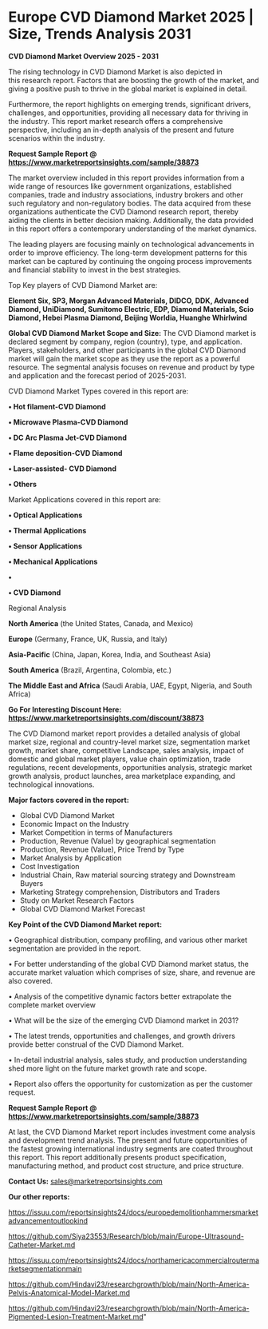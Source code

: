 # Europe CVD Diamond Market 2025 | Size, Trends Analysis 2031

<Strong> CVD Diamond Market Overview 2025 - 2031</strong>

The rising technology in CVD Diamond Market is also depicted in this research report. Factors that are boosting the growth of the market, and giving a positive push to thrive in the global market is explained in detail.

Furthermore, the report highlights on emerging trends, significant drivers, challenges, and opportunities, providing all necessary data for thriving in the industry. This report market research offers a comprehensive perspective, including an in-depth analysis of the present and future scenarios within the industry.

<strong>Request Sample Report @ <a href=https://www.marketreportsinsights.com/sample/38873>https://www.marketreportsinsights.com/sample/38873</a></strong>

The market overview included in this report provides information from a wide range of resources like government organizations, established companies, trade and industry associations, industry brokers and other such regulatory and non-regulatory bodies. The data acquired from these organizations authenticate the CVD Diamond research report, thereby aiding the clients in better decision making. Additionally, the data provided in this report offers a contemporary understanding of the market dynamics.

The leading players are focusing mainly on technological advancements in order to improve efficiency. The long-term development patterns for this market can be captured by continuing the ongoing process improvements and financial stability to invest in the best strategies.

Top Key players of CVD Diamond Market are:

<strong>Element Six, SP3, Morgan Advanced Materials, DIDCO, DDK, Advanced Diamond, UniDiamond, Sumitomo Electric, EDP, Diamond Materials, Scio Diamond, Hebei Plasma Diamond, Beijing Worldia, Huanghe Whirlwind</strong>

<strong><b>Global CVD Diamond Market Scope and Size:</b></strong>
The CVD Diamond market is declared segment by company, region (country), type, and application. Players, stakeholders, and other participants in the global CVD Diamond market will gain the market scope as they use the report as a powerful resource. The segmental analysis focuses on revenue and product by type and application and the forecast period of 2025-2031.

CVD Diamond Market Types covered in this report are:

<strong>•  Hot filament-CVD Diamond

•  Microwave Plasma-CVD Diamond

•  DC Arc Plasma Jet-CVD Diamond

•  Flame deposition-CVD Diamond

•  Laser-assisted- CVD Diamond

•  Others</strong>

Market Applications covered in this report are:

<strong>•  Optical Applications

•  Thermal Applications

•  Sensor Applications

•  Mechanical Applications

•  

•  CVD Diamond</strong> 

Regional Analysis

<strong>North America</strong> (the United States, Canada, and Mexico)

<strong>Europe</strong> (Germany, France, UK, Russia, and Italy)

<strong>Asia-Pacific</strong> (China, Japan, Korea, India, and Southeast Asia)

<strong>South America</strong> (Brazil, Argentina, Colombia, etc.)

<strong>The Middle East and Africa</strong> (Saudi Arabia, UAE, Egypt, Nigeria, and South Africa)

<strong>Go For Interesting Discount Here: <a href=https://www.marketreportsinsights.com/discount/38873>https://www.marketreportsinsights.com/discount/38873</a></strong>

The CVD Diamond market report provides a detailed analysis of global market size, regional and country-level market size, segmentation market growth, market share, competitive Landscape, sales analysis, impact of domestic and global market players, value chain optimization, trade regulations, recent developments, opportunities analysis, strategic market growth analysis, product launches, area marketplace expanding, and technological innovations.

<strong><b>Major factors covered in the report:</b></strong>
<ul>
  <li>Global CVD Diamond Market </li>
  <li>Economic Impact on the Industry</li>
  <li>Market Competition in terms of Manufacturers</li>
  <li>Production, Revenue (Value) by geographical segmentation</li>
  <li>Production, Revenue (Value), Price Trend by Type</li>
  <li>Market Analysis by Application</li>
  <li>Cost Investigation</li>
  <li>Industrial Chain, Raw material sourcing strategy and Downstream Buyers</li>
  <li>Marketing Strategy comprehension, Distributors and Traders</li>
  <li>Study on Market Research Factors</li>
  <li>Global CVD Diamond Market Forecast</li>
</ul>

<strong><b>Key Point of the CVD Diamond Market report:</b></strong>

• Geographical distribution, company profiling, and various other market segmentation are provided in the report.

• For better understanding of the global CVD Diamond market status, the accurate market valuation which comprises of size, share, and revenue are also covered.

• Analysis of the competitive dynamic factors better extrapolate the complete market overview

• What will be the size of the emerging CVD Diamond market in 2031?

• The latest trends, opportunities and challenges, and growth drivers provide better construal of the CVD Diamond Market.

• In-detail industrial analysis, sales study, and production understanding shed more light on the future market growth rate and scope.

• Report also offers the opportunity for customization as per the customer request.

<strong>Request Sample Report @ <a href=https://www.marketreportsinsights.com/sample/38873>https://www.marketreportsinsights.com/sample/38873</a></strong>

At last, the CVD Diamond Market report includes investment come analysis and development trend analysis. The present and future opportunities of the fastest growing international industry segments are coated throughout this report. This report additionally presents product specification, manufacturing method, and product cost structure, and price structure.

<strong>Contact Us:</strong>
sales@marketreportsinsights.com

<strong>Our other reports:</strong>

<a href=https://issuu.com/reportsinsights24/docs/europedemolitionhammersmarketadvancementoutlookind>https://issuu.com/reportsinsights24/docs/europedemolitionhammersmarketadvancementoutlookind</a>

<a href=https://github.com/Siya23553/Research/blob/main/Europe-Ultrasound-Catheter-Market.md>https://github.com/Siya23553/Research/blob/main/Europe-Ultrasound-Catheter-Market.md</a>

<a href=https://issuu.com/reportsinsights24/docs/northamericacommercialroutermarketsegmentationmain>https://issuu.com/reportsinsights24/docs/northamericacommercialroutermarketsegmentationmain</a>

<a href=https://github.com/Hindavi23/researchgrowth/blob/main/North-America-Pelvis-Anatomical-Model-Market.md>https://github.com/Hindavi23/researchgrowth/blob/main/North-America-Pelvis-Anatomical-Model-Market.md</a>

<a href=https://github.com/Hindavi23/researchgrowth/blob/main/North-America-Pigmented-Lesion-Treatment-Market.md>https://github.com/Hindavi23/researchgrowth/blob/main/North-America-Pigmented-Lesion-Treatment-Market.md</a>"
